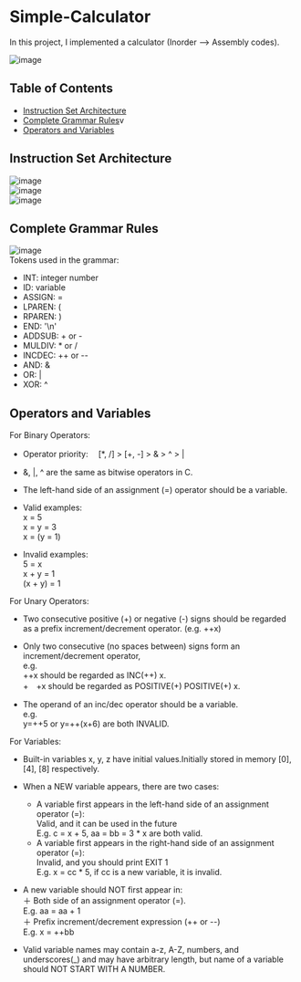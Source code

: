 # Simple-Calculator
In this project, I implemented a calculator (Inorder --> Assembly codes).   
  
  
![image](https://user-images.githubusercontent.com/86723888/154808696-8d832452-c058-478b-b5cc-455271b7301c.png)

## Table of Contents
* [Instruction Set Architecture](#Instruction-Set-Architecture)
* [Complete Grammar Rules](#Complete-Grammar-Rules)v
* [Operators and Variables](#Operators-and-Variables)

## Instruction Set Architecture
![image](https://user-images.githubusercontent.com/86723888/154809236-c54a9738-5103-45c8-9b00-96467b925b50.png)  
![image](https://user-images.githubusercontent.com/86723888/154809243-94a3145b-6379-4ac2-b0e1-4f10993b33d6.png)  
![image](https://user-images.githubusercontent.com/86723888/154809225-9dd4f54c-1456-4c4b-bf42-d887927f9eaf.png)  

  

## Complete Grammar Rules

    
![image](https://user-images.githubusercontent.com/86723888/154809349-ab823610-0e89-4b33-ab91-3ab8c3b4246b.png)   
Tokens used in the grammar:  
- INT: integer number 
- ID: variable
- ASSIGN: =
- LPAREN: (
- RPAREN: )
- END: '\n'
- ADDSUB: + or -
- MULDIV: * or /
- INCDEC: ++ or --
- AND: &
- OR: |
- XOR: ^  

## Operators and Variables
For Binary Operators:  
- Operator priority: 　[*, /] > [+, -] > & > ^ > |  
- &, |, ^ are the same as bitwise operators in C.
- The left-hand side of an assignment (=) operator should be a variable.
- Valid examples:  
  x = 5  
  x = y = 3  
  x = (y = 1)    
    
- Invalid examples:  
  5 = x  
  x + y = 1  
  (x + y) = 1  
  
For Unary Operators:
- Two consecutive positive (+) or negative (-) signs should be regarded as a prefix increment/decrement operator. (e.g. ++x)  
- Only two consecutive (no spaces between) signs form an increment/decrement operator,   
  e.g.    
  ++x should be regarded as INC(++) x.  
  +　+x should be regarded as POSITIVE(+) POSITIVE(+) x.  

- The operand of an inc/dec operator should be a variable.  
  e.g.   
  y=++5 or y=++(x+6) are both INVALID.   

For Variables:  
- Built-in variables x, y, z have initial values.Initially stored in memory [0], [4], [8] respectively.
- When a NEW variable appears, there are two cases:  
  + A variable first appears in the left-hand side of an assignment operator (=):   
    Valid, and it can be used in the future  
      E.g. c = x + 5, aa = bb = 3 * x are both valid.  
  + A variable first appears in the right-hand side of an assignment operator (=):  
    Invalid, and you should print EXIT 1  
      E.g. x = cc * 5, if cc is a new variable, it is invalid.  

- A new variable should NOT first appear in:     
 ＋ Both side of an assignment operator (=).    
    E.g. aa = aa + 1  
 ＋ Prefix increment/decrement expression (++ or --)  
    E.g. x = ++bb  
- Valid variable names may contain a-z, A-Z, numbers, and underscores(_) and may have arbitrary length, but name of a variable should NOT START WITH A NUMBER.












